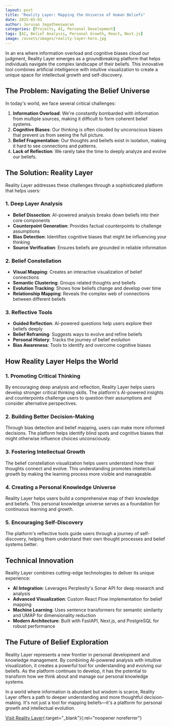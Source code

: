 ```yaml
---
layout: post
title: "Reality Layer: Mapping the Universe of Human Beliefs"
date: 2025-05-01
author: Jerusan Jegatheeswaran
categories: [Projects, AI, Personal Development]
tags: [AI, Belief Analysis, Personal Growth, React, Next.js]
image: /assets/images/reality-layer-hero.jpg
---
```


In an era where information overload and cognitive biases cloud our judgment, Reality Layer emerges as a groundbreaking platform that helps individuals navigate the complex landscape of their beliefs. This innovative tool combines artificial intelligence with intuitive visualization to create a unique space for intellectual growth and self-discovery.

## The Problem: Navigating the Belief Universe

In today's world, we face several critical challenges:

1. **Information Overload**: We're constantly bombarded with information from multiple sources, making it difficult to form coherent belief systems.
2. **Cognitive Biases**: Our thinking is often clouded by unconscious biases that prevent us from seeing the full picture.
3. **Belief Fragmentation**: Our thoughts and beliefs exist in isolation, making it hard to see connections and patterns.
4. **Lack of Reflection**: We rarely take the time to deeply analyze and evolve our beliefs.

## The Solution: Reality Layer

Reality Layer addresses these challenges through a sophisticated platform that helps users:

### 1. Deep Layer Analysis
- **Belief Dissection**: AI-powered analysis breaks down beliefs into their core components
- **Counterpoint Generation**: Provides factual counterpoints to challenge assumptions
- **Bias Detection**: Identifies cognitive biases that might be influencing your thinking
- **Source Verification**: Ensures beliefs are grounded in reliable information

### 2. Belief Constellation
- **Visual Mapping**: Creates an interactive visualization of belief connections
- **Semantic Clustering**: Groups related thoughts and beliefs
- **Evolution Tracking**: Shows how beliefs change and develop over time
- **Relationship Mapping**: Reveals the complex web of connections between different beliefs

### 3. Reflective Tools
- **Guided Reflection**: AI-powered questions help users explore their beliefs deeply
- **Belief Reframing**: Suggests ways to evolve and refine beliefs
- **Personal History**: Tracks the journey of belief evolution
- **Bias Awareness**: Tools to identify and overcome cognitive biases

## How Reality Layer Helps the World

### 1. Promoting Critical Thinking
By encouraging deep analysis and reflection, Reality Layer helps users develop stronger critical thinking skills. The platform's AI-powered insights and counterpoints challenge users to question their assumptions and consider alternative perspectives.

### 2. Building Better Decision-Making
Through bias detection and belief mapping, users can make more informed decisions. The platform helps identify blind spots and cognitive biases that might otherwise influence choices unconsciously.

### 3. Fostering Intellectual Growth
The belief constellation visualization helps users understand how their thoughts connect and evolve. This understanding promotes intellectual growth by making the learning process more visible and manageable.

### 4. Creating a Personal Knowledge Universe
Reality Layer helps users build a comprehensive map of their knowledge and beliefs. This personal knowledge universe serves as a foundation for continuous learning and growth.

### 5. Encouraging Self-Discovery
The platform's reflective tools guide users through a journey of self-discovery, helping them understand their own thought processes and belief systems better.

## Technical Innovation

Reality Layer combines cutting-edge technologies to deliver its unique experience:

- **AI Integration**: Leverages Perplexity's Sonar API for deep research and analysis
- **Advanced Visualization**: Custom React Flow implementation for belief mapping
- **Machine Learning**: Uses sentence transformers for semantic similarity and UMAP for dimensionality reduction
- **Modern Architecture**: Built with FastAPI, Next.js, and PostgreSQL for robust performance

## The Future of Belief Exploration

Reality Layer represents a new frontier in personal development and knowledge management. By combining AI-powered analysis with intuitive visualization, it creates a powerful tool for understanding and evolving our beliefs. As the platform continues to develop, it has the potential to transform how we think about and manage our personal knowledge systems.

In a world where information is abundant but wisdom is scarce, Reality Layer offers a path to deeper understanding and more thoughtful decision-making. It's not just a tool for mapping beliefs—it's a platform for personal growth and intellectual evolution.

[Visit Reality Layer](https://realitylayer.xyz){:target="_blank"}{:rel="noopener noreferrer"} 